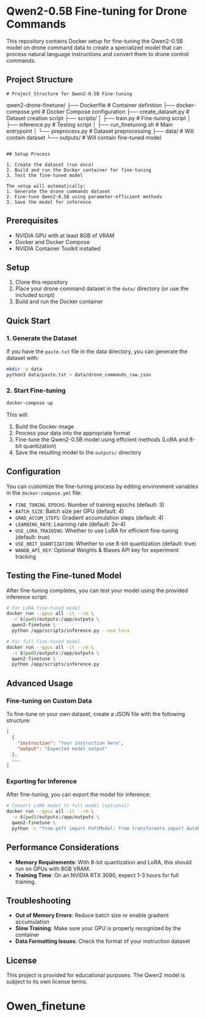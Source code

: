 # Qwen2-0.5B Fine-tuning for Drone Commands

This repository contains Docker setup for fine-tuning the Qwen2-0.5B model on drone command data to create a specialized model that can process natural language instructions and convert them to drone control commands.

## Project Structure

```
# Project Structure for Qwen2-0.5B Fine-tuning

```
qwen2-drone-finetune/
├── Dockerfile                  # Container definition
├── docker-compose.yml          # Docker Compose configuration
├── create_dataset.py           # Dataset creation script
├── scripts/
│   ├── train.py                # Fine-tuning script
│   ├── inference.py            # Testing script
│   ├── run_finetuning.sh       # Main entrypoint
│   └── preprocess.py           # Dataset preprocessing
├── data/                       # Will contain dataset
└── outputs/                    # Will contain fine-tuned model
```

## Setup Process

1. Create the dataset (run once)
2. Build and run the Docker container for fine-tuning
3. Test the fine-tuned model

The setup will automatically:
1. Generate the drone commands dataset
2. Fine-tune Qwen2-0.5B using parameter-efficient methods
3. Save the model for inference
```

## Prerequisites

- NVIDIA GPU with at least 8GB of VRAM
- Docker and Docker Compose
- NVIDIA Container Toolkit installed

## Setup

1. Clone this repository
2. Place your drone command dataset in the `data/` directory (or use the included script)
3. Build and run the Docker container

## Quick Start

### 1. Generate the Dataset

If you have the `paste.txt` file in the data directory, you can generate the dataset with:

```bash
mkdir -p data
python3 data/paste.txt > data/drone_commands_raw.json
```

### 2. Start Fine-tuning

```bash
docker-compose up
```

This will:
1. Build the Docker image
2. Process your data into the appropriate format
3. Fine-tune the Qwen2-0.5B model using efficient methods (LoRA and 8-bit quantization)
4. Save the resulting model to the `outputs/` directory

## Configuration

You can customize the fine-tuning process by editing environment variables in the `docker-compose.yml` file:

- `FINE_TUNING_EPOCHS`: Number of training epochs (default: 3)
- `BATCH_SIZE`: Batch size per GPU (default: 4)
- `GRAD_ACCUM_STEPS`: Gradient accumulation steps (default: 4)
- `LEARNING_RATE`: Learning rate (default: 2e-4)
- `USE_LORA_TRAINING`: Whether to use LoRA for efficient fine-tuning (default: true)
- `USE_8BIT_QUANTIZATION`: Whether to use 8-bit quantization (default: true)
- `WANDB_API_KEY`: Optional Weights & Biases API key for experiment tracking

## Testing the Fine-tuned Model

After fine-tuning completes, you can test your model using the provided inference script:

```bash
# For LoRA fine-tuned model
docker run --gpus all -it --rm \
  -v $(pwd)/outputs:/app/outputs \
  qwen2-finetune \
  python /app/scripts/inference.py --use_lora

# For full fine-tuned model
docker run --gpus all -it --rm \
  -v $(pwd)/outputs:/app/outputs \
  qwen2-finetune \
  python /app/scripts/inference.py
```

## Advanced Usage

### Fine-tuning on Custom Data

To fine-tune on your own dataset, create a JSON file with the following structure:

```json
[
  {
    "instruction": "Your instruction here",
    "output": "Expected model output"
  },
  ...
]
```

### Exporting for Inference

After fine-tuning, you can export the model for inference:

```bash
# Convert LoRA model to full model (optional)
docker run --gpus all -it --rm \
  -v $(pwd)/outputs:/app/outputs \
  qwen2-finetune \
  python -c "from peft import PeftModel; from transformers import AutoModelForCausalLM; model = AutoModelForCausalLM.from_pretrained('Qwen/Qwen2-0.5B', device_map='auto', trust_remote_code=True); model = PeftModel.from_pretrained(model, '/app/outputs/final'); model.save_pretrained('/app/outputs/merged');"
```

## Performance Considerations

- **Memory Requirements**: With 8-bit quantization and LoRA, this should run on GPUs with 8GB VRAM.
- **Training Time**: On an NVIDIA RTX 3090, expect 1-3 hours for full training.

## Troubleshooting

- **Out of Memory Errors**: Reduce batch size or enable gradient accumulation
- **Slow Training**: Make sure your GPU is properly recognized by the container
- **Data Formatting Issues**: Check the format of your instruction dataset

## License

This project is provided for educational purposes. The Qwen2 model is subject to its own license terms.
# Owen_finetune
